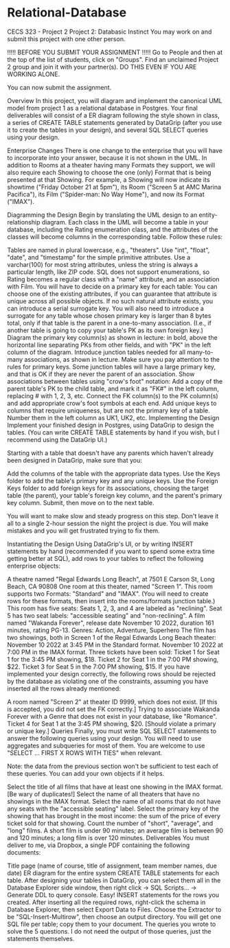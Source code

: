 # Relational-Database
CECS 323 - Project 2
Project 2: Databasic Instinct
You may work on and submit this project with one other person.

!!!!! BEFORE YOU SUBMIT YOUR ASSIGNMENT !!!!!
Go to People and then at the top of the list of students, click on "Groups". Find an unclaimed Project 2 group and join it with your partner(s). DO THIS EVEN IF YOU ARE WORKING ALONE. 

You can now submit the assignment.

Overview
In this project, you will diagram and implement the canonical UML model from project 1 as a relational database in Postgres. Your final deliverables will consist of a ER diagram following the style shown in class, a series of CREATE TABLE statements generated by DataGrip (after you use it to create the tables in your design), and several SQL SELECT queries using your design.

Enterprise Changes
There is one change to the enterprise that you will have to incorporate into your answer, because it is not shown in the UML. In addition to Rooms at a theater having many Formats they support, we will also require each Showing to choose the one (only) Format that is being presented at that Showing. For example, a Showing will now indicate its showtime ("Friday October 21 at 5pm"), its Room ("Screen 5 at AMC Marina Pacifica"), its Film ("Spider-man: No Way Home"), and now its Format ("IMAX").

Diagramming the Design
Begin by translating the UML design to an entity-relationship diagram. Each class in the UML will become a table in your database, including the Rating enumeration class, and the attributes of the classes will become columns in the corresponding table. Follow these rules:

Tables are named in plural lowercase, e.g., "theaters".
Use "int", "float", "date", and "timestamp" for the simple primitive attributes. Use a varchar(100) for most string attributes, unless the string is always a particular length, like ZIP code. 
SQL does not support enumerations, so Rating becomes a regular class with a "name" attribute, and an association with Film.
You will have to decide on a primary key for each table:
You can choose one of the existing attributes, if you can guarantee that attribute is unique across all possible objects.
If no such natural attribute exists, you can introduce a serial surrogate key.
You will also need to introduce a surrogate for any table whose chosen primary key is larger than 8 bytes total, only if that table is the parent in a one-to-many association. (I.e., if another table is going to copy your table's PK as its own foreign key.)
Diagram the primary key column(s) as shown in lecture: in bold, above the horizontal line separating PKs from other fields, and with "PK" in the left column of the diagram.
Introduce junction tables needed for all many-to-many associations, as shown in lecture. 
Make sure you pay attention to the rules for primary keys. Some junction tables will have a large primary key, and that is OK if they are never the parent of an association.
Show associations between tables using "crow's foot" notation:
Add a copy of the parent table's PK to the child table, and mark it as "FK#" in the left column, replacing # with 1, 2, 3, etc.
Connect the FK column(s) to the PK column(s) and add appropriate crow's foot symbols at each end.
Add unique keys to columns that require uniqueness, but are not the primary key of a table. Number them in the left column as UK1, UK2, etc.
Implementing the Design
Implement your finished design in Postgres, using DataGrip to design the tables. (You can write CREATE TABLE statements by hand if you wish, but I recommend using the DataGrip UI.)

Starting with a table that doesn't have any parents which haven't already been designed in DataGrip, make sure that you:

Add the columns of the table with the appropriate data types.
Use the Keys folder to add the table's primary key and any unique keys.
Use the Foreign Keys folder to add foreign keys for its associations, choosing the target table (the parent), your table's foreign key column, and the parent's primary key column.
Submit, then move on to the next table.

You will want to make slow and steady progress on this step. Don't leave it all to a single 2-hour session the night the project is due. You will make mistakes and you will get frustrated trying to fix them.

Instantiating the Design
Using DataGrip's UI, or by writing INSERT statements by hand (recommended if you want to spend some extra time getting better at SQL), add rows to your tables to reflect the following enterprise objects:

A theatre named "Regal Edwards Long Beach", at 7501 E Carson St, Long Beach, CA 90808
One room at this theater, named "Screen 1".
This room supports two Formats: "Standard" and "IMAX". (You will need to create rows for these formats, then insert into the rooms/formats junction table.)
This room has five seats:
Seats 1, 2, 3, and 4 are labeled as "reclining".
Seat 5 has two seat labels: "accessible seating" and "non-reclining".
A film named "Wakanda Forever", release date November 10 2022, duration 161 minutes, rating PG-13. 
Genres: Action, Adventure, Superhero
The film has two showings, both in Screen 1 of the Regal Edwards Long Beach theater:
November 10 2022 at 3:45 PM in the Standard format.
November 10 2022 at 7:00 PM in the IMAX format.
Three tickets have been sold:
Ticket 1 for Seat 1 for the 3:45 PM showing, $18.
Ticket 2 for Seat 1 in the 7:00 PM showing, $22.
Ticket 3 for Seat 5 in the 7:00 PM showing, $15.
If you have implemented your design correctly, the following rows should be rejected by the database as violating one of the constraints, assuming you have inserted all the rows already mentioned:

A room named "Screen 2" at theater ID 9999, which does not exist. [If this is accepted, you did not set the FK correctly.]
Trying to associate Wakanda Forever with a Genre that does not exist in your database, like "Romance".
Ticket 4 for Seat 1 at the 3:45 PM showing, $20. [Should violate a primary or unique key.]
Queries
Finally, you must write SQL SELECT statements to answer the following queries using your design. You will need to use aggregates and subqueries for most of them. You are welcome to use "SELECT ... FIRST X ROWS WITH TIES" when relevant.

Note: the data from the previous section won't be sufficient to test each of these queries. You can add your own objects if it helps.

Select the title of all films that have at least one showing in the IMAX format. [Be wary of duplicates!]
Select the name of all theaters that have no showings in the IMAX format.
Select the name of all rooms that do not have any seats with the "accessible seating" label.
Select the primary key of the showing that has brought in the most income: the sum of the price of every ticket sold for that showing.
Count the number of "short", "average", and "long" films. A short film is under 90 minutes; an average film is between 90 and 120 minutes; a long film is over 120 minutes.
Deliverables
You must deliver to me, via Dropbox, a single PDF containing the following documents:

Title page (name of course, title of assignment, team member names, due date)
ER diagram for the entire system
CREATE TABLE statements for each table. 
After designing your tables in DataGrip, you can select them all in the Database Explorer side window, then right click -> SQL Scripts... -> Generate DDL to query console. Easy!
INSERT statements for the rows you created.
After inserting all the required rows, right-click the schema in Database Explorer, then select Export Data to Files. Choose the Extractor to be "SQL-Insert-Multirow", then choose an output directory. You will get one SQL file per table; copy them to your document.
The queries you wrote to solve the 5 questions. I do not need the output of those queries, just the statements themselves.
